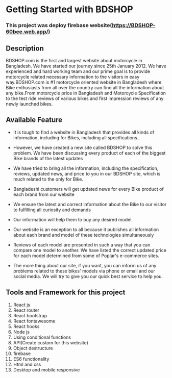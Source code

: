 # Getting Started with BDSHOP


### This project was deploy firebase website(https://BDSHOP-60bee.web.app/)

## Description
BDSHOP.com is the first and largest website about motorcycle in Bangladesh. We have started our journey since 25th January 2012. We have experienced and hard working team and our prime goal is to provide motorcycle related necessary information to the visitors in easy way.BDSHOP.com is #1 motorcycle oriented website in Bangladesh where Bike enthusiasts from all over the country can find all the information about any bike.From motorcycle price in Bangladesh and Motorcycle Specification to the test ride reviews of various bikes and first impression reviews of any newly launched bikes.



## Available Feature
* It is tough to find a website in Bangladesh that provides all kinds of information, including for Bikes, including all specifications..

* However, we have created a new site called BDSHOP to solve this problem. We have been discussing every product of each of the biggest Bike brands of the latest updates
* We have tried to bring all the information, including the specification, reviews, updated news, and price to you in our BDSHOP site, which is much related to the only for Bike.
* Bangladeshi customers will get updated news for every Bike product of each brand from our website
* We ensure the latest and correct information about the Bike to our visitor to fulfilling all curiosity and demands
* Our information will help them to buy any desired model.
* Our website is an exception to all because it publishes all information about each brand and model of these technologies simultaneously
* Reviews of each model are presented in such a way that you can compare one model to another. We have listed the correct updated price for each model determined from some of Poplar's e-commerce sites.
* The more thing about our site, if you want, you can inform us of any problems related to these bikes' models via phone or email and our social media. We will try to give you our quick best service to help you.
## Tools and Framework for this project

1. React js
2. React router
3. React bootstrap
4. React fontawesome
5. React hooks
6. Node js
7. Using conditional functions
8. API(Create custom for this website)
9. Object destructure
10. firebase
11. ES6 functionality
12. Html and css
13. Desktop and mobile responsive


